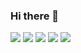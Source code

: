 ### Hi there 👋

![](http://github-profile-summary-cards.vercel.app/api/cards/profile-details?username=mgmgshake&theme=tokyonight)
![](http://github-profile-summary-cards.vercel.app/api/cards/repos-per-language?username=mgmgshake&theme=tokyonight)
![](http://github-profile-summary-cards.vercel.app/api/cards/most-commit-language?username=mgmgshake&theme=tokyonight)
![](http://github-profile-summary-cards.vercel.app/api/cards/stats?username=mgmgshake&theme=tokyonight)
![](http://github-profile-summary-cards.vercel.app/api/cards/productive-time?username=mgmgshake&theme=tokyonight&utcOffset=9)

<!--
**mgmgshake/mgmgshake** is a ✨ _special_ ✨ repository because its `README.md` (this file) appears on your GitHub profile.

Here are some ideas to get you started:

- 🔭 I’m currently working on ...
- 🌱 I’m currently learning ...
- 👯 I’m looking to collaborate on ...
- 🤔 I’m looking for help with ...
- 💬 Ask me about ...
- 📫 How to reach me: ...
- 😄 Pronouns: ...
- ⚡ Fun fact: ...
-->
